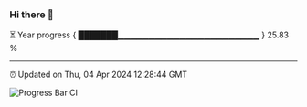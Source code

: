 ### Hi there 👋

⏳ Year progress { ███████▁▁▁▁▁▁▁▁▁▁▁▁▁▁▁▁▁▁▁▁▁▁▁ } 25.83 %

---

⏰ Updated on Thu, 04 Apr 2024 12:28:44 GMT

![Progress Bar CI](https://github.com/liununu/liununu/workflows/Progress%20Bar%20CI/badge.svg)
